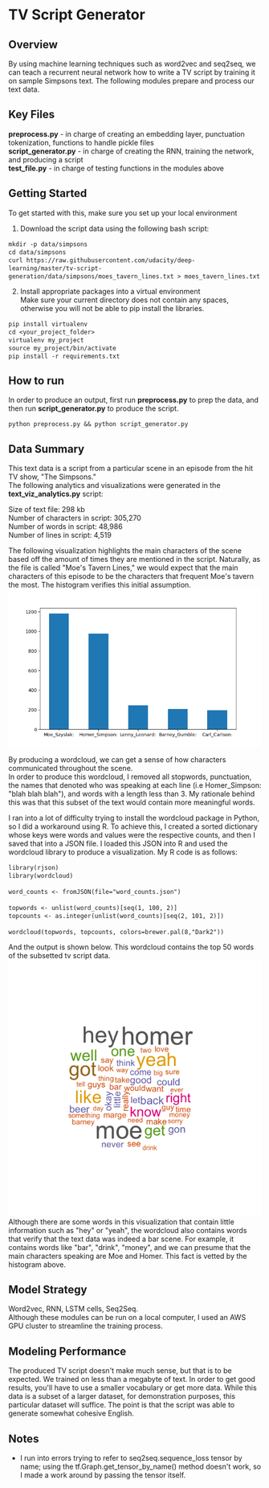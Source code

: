 # TV Script Generator

## Overview
By using machine learning techniques such as word2vec and seq2seq, we can teach a recurrent neural network how to write a TV script by training it on sample Simpsons text. The following modules prepare and process our text data.

## Key Files
__preprocess.py__ - in charge of creating an embedding layer, punctuation tokenization, functions to handle pickle files <br />
__script_generator.py__ - in charge of creating the RNN, training the network, and producing a script <br />
__test_file.py__ - in charge of testing functions in the modules above

## Getting Started
To get started with this, make sure you set up your local environment
1. Download the script data using the following bash script:
```
mkdir -p data/simpsons
cd data/simpsons
curl https://raw.githubusercontent.com/udacity/deep-learning/master/tv-script-generation/data/simpsons/moes_tavern_lines.txt > moes_tavern_lines.txt
```
2. Install appropriate packages into a virtual environment <br />
Make sure your current directory does not contain any spaces, otherwise you will not be able to pip install the libraries.
```
pip install virtualenv
cd <your_project_folder>
virtualenv my_project
source my_project/bin/activate
pip install -r requirements.txt
```

## How to run
In order to produce an output, first run __preprocess.py__ to prep the data, and then run __script_generator.py__ to produce the script.
```
python preprocess.py && python script_generator.py
```

## Data Summary
This text data is a script from a particular scene in an episode from the hit TV show,  "The Simpsons." <br />
The following analytics and visualizations were generated in the __text_viz_analytics.py__ script:

Size of text file: 298 kb <br />
Number of characters in script: 305,270 <br />
Number of words in script: 48,986 <br />
Number of lines in script: 4,519 <br />

The following visualization highlights the main characters of the scene based off the amount of times they are mentioned in the script. Naturally, as the file is called "Moe's Tavern Lines," we would expect that the main characters of this episode to be the characters that frequent Moe's tavern the most. The histogram verifies this initial assumption. <br />
![alt text](https://github.com/michaelchoie/Deep_Learning/blob/master/11.%20generate_tv_script/top_characters.png)

By producing a wordcloud, we can get a sense of how characters communicated throughout the scene. <br />
In order to produce this wordcloud, I removed all stopwords, punctuation, the names that denoted who was speaking at each line (i.e Homer_Simpson: "blah blah blah"), and words with a length less than 3. My rationale behind this was that this subset of the text would contain more meaningful words. <br />

I ran into a lot of difficulty trying to install the wordcloud package in Python, so I did a workaround using R. To achieve this, I created a sorted dictionary whose keys were words and values were the respective counts, and then I saved that into a JSON file. I loaded this JSON into R and used the wordcloud library to produce a visualization. My R code is as follows: <br />
```
library(rjson)
library(wordcloud)

word_counts <- fromJSON(file="word_counts.json")

topwords <- unlist(word_counts)[seq(1, 100, 2)]
topcounts <- as.integer(unlist(word_counts)[seq(2, 101, 2)])

wordcloud(topwords, topcounts, colors=brewer.pal(8,"Dark2"))
```
And the output is shown below. This wordcloud contains the top 50 words of the subsetted tv script data.
![alt text](https://github.com/michaelchoie/Deep_Learning/blob/master/11.%20generate_tv_script/wordcloud.png)
Although there are some words in this visualization that contain little information such as "hey" or "yeah", the wordcloud also contains words that verify that the text data was indeed a bar scene. For example, it contains words like "bar", "drink", "money", and we can presume that the main characters speaking are Moe and Homer. This fact is vetted by the histogram above.

## Model Strategy
Word2vec, RNN, LSTM cells, Seq2Seq. <br />
Although these modules can be run on a local computer, I used an AWS GPU cluster to streamline the training process.

## Modeling Performance
The produced TV script doesn't make much sense, but that is to be expected. We trained on less than a megabyte of text. In order to get good results, you'll have to use a smaller vocabulary or get more data. While this data is a subset of a larger dataset, for demonstration purposes, this particular dataset will suffice. The point is that the script was able to generate somewhat cohesive English.

## Notes
- I run into errors trying to refer to seq2seq.sequence_loss tensor by name; using the tf.Graph.get_tensor_by_name() method doesn't work, so I made a work around by passing the tensor itself.
